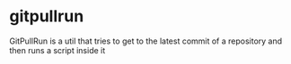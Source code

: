 # gitpullrun
GitPullRun is a util that tries to get to the latest commit of a repository and then runs a script inside it
